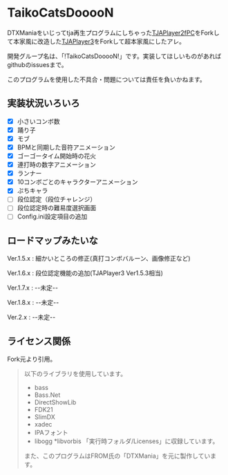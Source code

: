 # TaikoCatsDooooN
DTXManiaをいじってtja再生プログラムにしちゃった[TJAPlayer2fPC](https://github.com/kairera0467/TJAP2fPC)をForkして本家風に改造した[TJAPlayer3](https://aioilight.space/taiko/tjap3/)をForkして超本家風にしたアレ。

開発グループ名は、「!TaikoCatsDooooN!」です。実装してほしいものがあればgithubのissuesまで。

このプログラムを使用した不具合・問題については責任を負いかねます。

## 実装状況いろいろ
- [x] 小さいコンボ数
- [x] 踊り子
- [x] モブ
- [x] BPMと同期した音符アニメーション
- [x] ゴーゴータイム開始時の花火
- [x] 連打時の数字アニメーション
- [x] ランナー
- [x] 10コンボごとのキャラクターアニメーション
- [x] ぷちキャラ
- [ ] 段位認定（段位チャレンジ）
- [ ] 段位認定時の難易度選択画面
- [ ] Config.ini設定項目の追加

## ロードマップみたいな

Ver.1.5.x : 細かいところの修正(真打コンボバルーン、画像修正など)

Ver.1.6.x : 段位認定機能の追加(TJAPlayer3 Ver1.5.3相当)

Ver.1.7.x : --未定--

Ver.1.8.x : --未定--

Ver.2.x : --未定--

## ライセンス関係
Fork元より引用。

> 以下のライブラリを使用しています。
> * bass
> * Bass.Net
> * DirectShowLib
> * FDK21
> * SlimDX
> * xadec
> * IPAフォント
> * libogg
> *libvorbis
> 「実行時フォルダ/Licenses」に収録しています。
> 
> また、このプログラムはFROM氏の「DTXMania」を元に製作しています。

